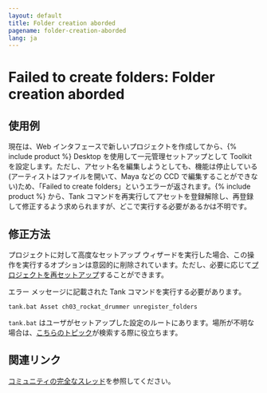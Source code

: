 ```yaml
---
layout: default
title: Folder creation aborded
pagename: folder-creation-aborded
lang: ja
---
```


# Failed to create folders: Folder creation aborded

## 使用例

現在は、Web インタフェースで新しいプロジェクトを作成してから、{% include product %} Desktop を使用して一元管理セットアップとして Toolkit を設定します。ただし、アセット名を編集しようとしても、機能は停止している(アーティストはファイルを開いて、Maya などの CCD で編集することができない)ため、「Failed to create folders」というエラーが返されます。{% include product %} から、Tank コマンドを再実行してアセットを登録解除し、再登録して修正するよう求められますが、どこで実行する必要があるかは不明です。

## 修正方法

プロジェクトに対して高度なセットアップ ウィザードを実行した場合、この操作を実行するオプションは意図的に削除されています。ただし、必要に応じて[プロジェクトを再セットアップ](https://developer.shotgridsoftware.com/ja/fb5544b1/)することができます。

エラー メッセージに記載された Tank コマンドを実行する必要があります。

```
tank.bat Asset ch03_rockat_drummer unregister_folders
```

`tank.bat` はユーザがセットアップした設定のルートにあります。場所が不明な場合は、[こちらのトピック](https://community.shotgridsoftware.com/t/how-do-i-find-my-pipeline-configuration/191)が検索する際に役立ちます。

## 関連リンク

[コミュニティの完全なスレッド](https://community.shotgridsoftware.com/t/error-in-toolkit-after-renaming-asset/4108)を参照してください。